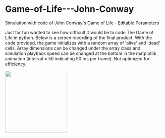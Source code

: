 # Game-of-Life---John-Conway
Simulation with code of John Conway's Game of Life - Editable Parameters

Just for fun wanted to see how difficult it would be to code The Game of Life in python. Below is a screen recording of the final product. With the code provided, the game initializes with a random array of 'alive' and 'dead' cells. Array dimensions can be changed under the array class and simulation playback speed can be changed at the bottom in the matplotlib animation (interval = 50 indicating 50 ms per frame). Not optimized for efficiency.

<img src="https://github.com/shepard5/Game-of-Life---John-Conway/assets/108085853/b80abd85-590a-44bf-b46d-d4075a496b98" width = "200">

